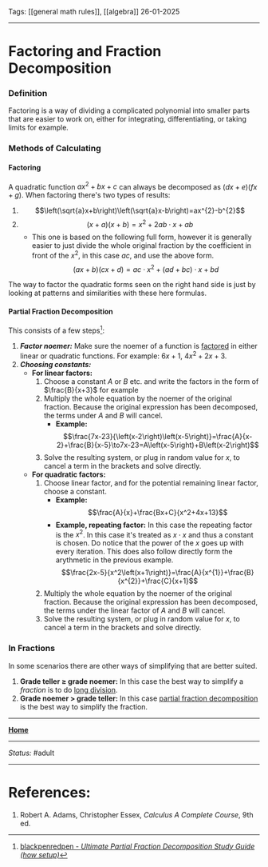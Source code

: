 Tags: [[general math rules]], [[algebra]]
26-01-2025

---
# Factoring and Fraction Decomposition
### Definition
Factoring is a way of dividing a complicated polynomial into smaller parts that are easier to work on, either for integrating, differentiating, or taking limits for example.


### Methods of Calculating

#### Factoring
A quadratic function $ax^{2}+bx+c$ can always be decomposed as $\left(dx+e\right)\left(fx+g\right)$. 
When factoring there's two types of results:
1. $$\left(\sqrt{a}x+b\right)\left(\sqrt{a}x-b\right)=ax^{2}-b^{2}$$
2. $$\left(x+a\right)\left(x+b\right)=x^{2}+2ab\cdot x+ab$$
	- This one is based on the following full form, however it is generally easier to just divide the whole original fraction by the coefficient in front of the $x^2$, in this case $ac$, and use the above form. $$\left(ax+b\right)\left(cx+d\right)=ac\cdot x^2+\left(ad+bc\right)\cdot x+bd$$

The way to factor the quadratic forms seen on the right hand side is just by looking at patterns and similarities with these here formulas.
#### Partial Fraction Decomposition
This consists of a few steps[^goatedFilmpje]:
1. ___Factor noemer:___ Make sure the noemer of a function is [factored](#Factoring) in either linear or quadratic functions. For example: $6x+1$, $4x^{2}+2x+3$.
2. ___Choosing constants:___
	- __For linear factors:__ 
		1. Choose a constant _A_ or _B_ etc. and write the factors in the form of $\frac{B}{x+3}$ for example
		2. Multiply the whole equation by the noemer of the original fraction. Because the original expression has been decomposed, the terms under _A_ and _B_ will cancel.
			- __Example:__ $$\frac{7x-23}{\left(x-2\right)\left(x-5\right)}=\frac{A}{x-2}+\frac{B}{x-5}\to7x-23=A\left(x-5\right)+B\left(x-2\right)$$
		3. Solve the resulting system, or plug in random value for $x$, to cancel a term in the brackets and solve directly.
	- __For quadratic factors:__
		1. Choose linear factor, and for the potential remaining linear factor, choose a constant.
			- __Example:__$$\frac{A}{x}+\frac{Bx+C}{x^2+4x+13}$$
			- __Example, repeating factor:__ In this case the repeating factor is the $x^2$. In this case it's treated as $x\cdot x$ and thus a constant is chosen. Do notice that the power of the $x$ goes up with every iteration. This does also follow directly form the arythmetic in the previous example. $$\frac{2x-5}{x^2\left(x+1\right)}=\frac{A}{x^{1}}+\frac{B}{x^{2}}+\frac{C}{x+1}$$
		2. Multiply the whole equation by the noemer of the original fraction. Because the original expression has been decomposed, the terms under the linear factor of _A_ and _B_ will cancel.
		 3. Solve the resulting system, or plug in random value for $x$, to cancel a term in the brackets and solve directly.

### In Fractions
In some scenarios there are other ways of simplifying that are better suited.
1. __Grade teller $\ge$ grade noemer:__ In this case the best way to simplify a _fraction_ is to do [long division](https://en.wikipedia.org/wiki/Long_division). 
2. __Grade noemer $>$ grade teller:__ In this case [partial fraction decomposition](#Partial%20Fraction%20Decomposition) is the best way to simplify the fraction.








---
__[Home](1%20-%20Learning%20Overview%20(Calculus%20I).md)__

---
_Status:_ #adult

---
# References:
[^goatedFilmpje]: [blackpenredpen - _Ultimate Partial Fraction Decomposition Study Guide (how setup)_](https://www.youtube.com/watch?v=DfTJOsqxIJ4)
1. Robert A. Adams, Christopher Essex, _Calculus A Complete Course_, 9th ed.

